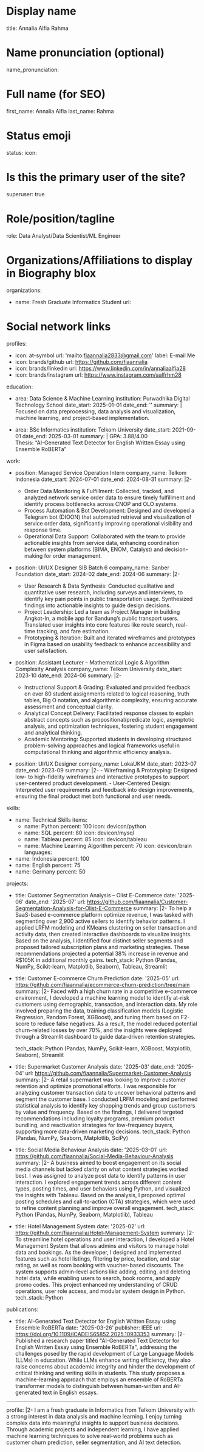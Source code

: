 # Display name
title: Annalia Alfia Rahma

# Name pronunciation (optional)
name_pronunciation:

# Full name (for SEO)
first_name: Annalia Alfia
last_name: Rahma

# Status emoji
status:
  icon: 

# Is this the primary user of the site?
superuser: true

# Role/position/tagline
role: Data Analyst/Data Scientist/ML Engineer

# Organizations/Affiliations to display in Biography blox
organizations:
  - name: Fresh Graduate Informatics Student
    url: 

# Social network links
profiles:
  - icon: at-symbol
    url: 'mailto:fiaannalia2833@gmail.com'
    label: E-mail Me
  - icon: brands/github
    url: https://github.com/fiaannalia
  - icon: brands/linkedin
    url: https://www.linkedin.com/in/annaliaalfia28
  - icon: brands/instagram
    url: https://www.instagram.com/aalfrhm28

education:
  - area: Data Science & Machine Learning
    institution: Purwadhika Digital Technology School
    date_start: 2025-01-01
    date_end: ''
    summary: |
      Focused on data preprocessing, data analysis and visualization, machine learning, and project-based implementation.

  - area: BSc Informatics
    institution: Telkom University
    date_start: 2021-09-01
    date_end: 2025-03-01
    summary: |
      GPA: 3.88/4.00  
      Thesis: “AI-Generated Text Detector for English Written Essay using Ensemble RoBERTa”  

work:
  - position: Managed Service Operation Intern
    company_name: Telkom Indonesia
    date_start: 2024-07-01
    date_end: 2024-08-31
    summary: |2-
      - Order Data Monitoring & Fulfillment: Collected, tracked, and analyzed network service order data to ensure timely fulfillment and identify process bottlenecks across CNOP and OLO systems.
      - Process Automation & Bot Development: Designed and developed a Telegram bot (DIOON) that automated retrieval and visualization of service order data, significantly improving operational visibility and response time.
      - Operational Data Support: Collaborated with the team to provide actionable insights from service data, enhancing coordination between system platforms (BIMA, ENOM, Catalyst) and decision-making for order management.

  - position: UI/UX Designer SIB Batch 6
    company_name: Sanber Foundation
    date_start: 2024-02
    date_end: 2024-06
    summary: |2-
      - User Research & Data Synthesis: Conducted qualitative and quantitative user research, including surveys and interviews, to identify key pain points in public transportation usage. Synthesized findings into actionable insights to guide design decisions.
      - Project Leadership: Led a team as Project Manager in building Angkot-In, a mobile app for Bandung’s public transport users. Translated user insights into core features like route search, real-time tracking, and fare estimation.
      - Prototyping & Iteration: Built and iterated wireframes and prototypes in Figma based on usability feedback to enhance accessibility and user satisfaction.

  - position: Assistant Lecturer – Mathematical Logic & Algorithm Complexity Analysis
    company_name: Telkom University
    date_start: 2023-10
    date_end: 2024-06
    summary: |2-
      - Instructional Support & Grading: Evaluated and provided feedback on over 80 student assignments related to logical reasoning, truth tables, Big O notation, and algorithmic complexity, ensuring accurate assessment and conceptual clarity.
      - Analytical Concept Delivery: Facilitated response classes to explain abstract concepts such as propositional/predicate logic, asymptotic analysis, and optimization techniques, fostering student engagement and analytical thinking.
      - Academic Mentoring: Supported students in developing structured problem-solving approaches and logical frameworks useful in computational thinking and algorithmic efficiency analysis.

   
- position: UI/UX Designer
    company_name: LokaUKM
    date_start: 2023-07
    date_end: 2023-09
    summary: |2-
      - Wireframing & Prototyping: Designed low- to high-fidelity wireframes and interactive prototypes to support user-centered product development.
      - User-Centered Design: Interpreted user requirements and feedback into design improvements, ensuring the final product met both functional and user needs.

skills:
  - name: Technical Skills
    items:
      - name: Python
        percent: 100
        icon: devicon/python
      - name: SQL
        percent: 80
        icon: devicon/mysql
      - name: Tableau
        percent: 85
        icon: devicon/tableau
      - name: Machine Learning Algorithm
        percent: 70
        icon: devicon/brain
languages:
  - name: Indonesia
    percent: 100
  - name: English
    percent: 75
  - name: Germany
    percent: 50

projects:
- title: Customer Segmentation Analysis – Olist E-Commerce
  date: '2025-06'
  date_end: '2025-07'
  url: https://github.com/fiaannalia/Customer-Segmentation-Analysis-for-Olist-E-Commerce
  summary: |2-
    To help a SaaS-based e-commerce platform optimize revenue, I was tasked with segmenting over 2,900 active sellers to identify behavior patterns. I applied LRFM modeling and KMeans clustering on seller transaction and activity data, then created interactive dashboards to visualize insights. Based on the analysis, I identified four distinct seller segments and proposed tailored subscription plans and marketing strategies. These recommendations projected a potential 38% increase in revenue and R$105K in additional monthly gains.
  tech_stack: Python (Pandas, NumPy, Scikit-learn, Matplotlib, Seaborn), Tableau, Streamlit

- title: Customer E-commerce Churn Prediction
  date: '2025-05'
  url: https://github.com/fiaannalia/ecommerce-churn-prediction/tree/main
summary: |2-
  Faced with a high churn rate in a competitive e-commerce environment, I developed a machine learning model to identify at-risk customers using demographic, transaction, and interaction data. My role involved preparing the data, training classification models (Logistic Regression, Random Forest, XGBoost), and tuning them based on F2-score to reduce false negatives. As a result, the model reduced potential churn-related losses by over 70%, and the insights were deployed through a Streamlit dashboard to guide data-driven retention strategies.

  tech_stack: Python (Pandas, NumPy, Scikit-learn, XGBoost, Matplotlib, Seaborn), Streamlit

- title: Supermarket Customer Analysis
  date: '2025-03'
  date_end: '2025-04'
  url: https://github.com/fiaannalia/Supermarket-Customer-Analysis
  summary: |2-
    A retail supermarket was looking to improve customer retention and optimize promotional efforts. I was responsible for analyzing customer transaction data to uncover behavioral patterns and segment the customer base. I conducted LRFM modeling and performed statistical analysis to identify key shopping trends and group customers by value and frequency. Based on the findings, I delivered targeted recommendations including loyalty programs, premium product bundling, and reactivation strategies for low-frequency buyers, supporting more data-driven marketing decisions.
  tech_stack: Python (Pandas, NumPy, Seaborn, Matplotlib, SciPy)


- title: Social Media Behaviour Analysis
  date: '2025-03-01'
  url: https://github.com/fiaannalia/Social-Media-Behaviour-Analysis
  summary: |2-
    A business aimed to boost engagement on its social media channels but lacked clarity on what content strategies worked best. I was assigned to analyze post data to identify patterns in user interaction. I explored engagement trends across different content types, posting times, and user behaviors using Python, and visualized the insights with Tableau. Based on the analysis, I proposed optimal posting schedules and call-to-action (CTA) strategies, which were used to refine content planning and improve overall engagement.
  tech_stack: Python (Pandas, NumPy, Seaborn, Matplotlib), Tableau

- title: Hotel Management System
  date: '2025-02'
  url: https://github.com/fiaannalia/Hotel-Management-System
  summary: |2-
    To streamline hotel operations and user interaction, I developed a Hotel Management System that allows admins and visitors to manage hotel data and bookings. As the developer, I designed and implemented features such as hotel listings, filtering by price, location, and star rating, as well as room booking with voucher-based discounts. The system supports admin-level actions like adding, editing, and deleting hotel data, while enabling users to search, book rooms, and apply promo codes. This project enhanced my understanding of CRUD operations, user role access, and modular system design in Python.
  tech_stack: Python

publications:
  - title: AI-Generated Text Detector for English Written Essay using Ensemble RoBERTa
    date: '2025-03-26'
    publisher: IEEE
    url: https://doi.org/10.1109/ICADEIS65852.2025.10933353
    summary: |2-
      Published a research paper titled "AI-Generated Text Detector for English Written Essay using Ensemble RoBERTa", addressing the challenges posed by the rapid development of Large Language Models (LLMs) in education. While LLMs enhance writing efficiency, they also raise concerns about academic integrity and hinder the development of critical thinking and writing skills in students. This study proposes a machine-learning approach that employs an ensemble of RoBERTa transformer models to distinguish between human-written and AI-generated text in English essays.

---

profile: |2-
  I am a fresh graduate in Informatics from Telkom University with a strong interest in data analysis and machine learning. I enjoy turning complex data into meaningful insights to support business decisions. Through academic projects and independent learning, I have applied machine learning techniques to solve real-world problems such as customer churn prediction, seller segmentation, and AI text detection.
